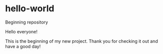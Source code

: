 # hello-world
Beginning repository

Hello everyone!

This is the beginning of my new project. Thank you for checking it out and have a good day!
